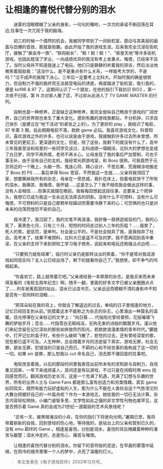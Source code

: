 # 让相逢的喜悦代替分别的泪水

　　迷蒙的泪眼模糊了父亲的身影，一句句的嘱咐，一次次的承诺不断回荡在耳边,往事在一次兀现于我的脑海。

　　初三的时候一个偶然的机会，我被同学带到了一间街机室，感动与其美丽的画面与劲爆的音效，那就是街霸。由此开始了我的游戏生涯。后来我完全沉浸在街机厅，接触了“豪血寺一族”、“铁钩船长”、“鲛！鲛！鲛！”、“吞食天地”等许多街机游戏，也因此耽误了学业，一向成绩优异的我没有考上省重点，悔恨，已经来不及了。当时父母并不知道我迷上了电玩，他们只是静静的听着我的哭诉，然后淡淡地微笑着鼓励我：“这没什么，是不是重点有什么关系，一样能考大学的，不是吗？”泣不成声的我暗下决心，三年后一定要考上北科大。开始时我的确是很努力，但自制力不强的我终究无法抵受电玩的诱惑，再度踏进了街机室，吸引我的，便是 kof96 & 97 了。这期间认识了一个朋友，在他的指引下我初识 BIO2 ，第一次夜不归宿，第 N 次对家人撒了谎，不过却从此进入了 TV GAME MASTER 的行列。

　　自制也是一种修养，正是缺乏这种修养，我完全放纵自己畅游于游戏的广阔世界，自己的世界观也发生了重大变化。感到有趣的游戏我都玩，不分机钟，只求自己快乐（是建立在“地下活动”的紧张之上的）。为了更好的 play ，我结识了电软，97 年第 3 期，自此期期电软不落，款款 game 必玩。我喜欢游戏文化，科普知识，喜欢游戏之外的许多，也可以说是由于游戏，我接触到许多过去所未曾想、所未曾见的更前卫，更深邃的文化，但是，除了这些，我剩下的就没有什么了，高中三年我甚至没和班里的一些同学交谈过，主科成绩一塌糊涂，北科大的梦想也变成了白日梦，同学不再热情，老师不再关心，父母发现了我的事后严加管制，可也于事无补。由于没有自己的主机，我经常光顾游戏室，和 Boss 很熟，可我竟然于元旦将近的一个晚上，头脑一热、鬼迷心窍、精心设计、不思后果，荒唐糊涂地搬走了 Boss 的 PS ……事后幸得 Boss 宽容，不然我这一生就……父亲将我领回了家，想要撕掉我所有的杂志，母亲在一旁悲戚，我扑在床上，抱着电软哭干了所有的泪水，我痛苦、我悔恨，我怀疑……这是怎么了？我不相信我会做出这样的事，没有人会相信……但事实就摆在眼前。我每每回想起这段往事，总要呆上个把钟头，我想它已成为我这一生永远无法挥去的阴影。没有什么不可预料，没有什么可悔恨，不可预料的只是自己那颗年轻躁动而需要冷静下来的心；可恐惧的也只是对未来的动荡而惶恐不安的自己。

　　我冷漠了，我沉寂了，我的文笔不再浪漫，我好像一扇锈迹斑驳的门，我的心死了，离黑色七月，只有三个月，短短的时间走过别人三年的历程？……我笑了，死人的笑。是惩罚，是审判。社会是公平的，不是社会抛弃了我，是我抛弃了社会。高考末了，结果不难预料，北科大已是遥不可及的梦。我不愿再回到高中重读，在父亲的支持下来到郑轻工学习电子商务，说起来和电玩还勉强沾点边吧……

　　“只要努力就有结果”，临行时父亲仍是那样淡淡的笑着，“你不是常对我说游戏如同现实吗？主人公已经出场了，剩下的就看你自己了。”我想笑，却不争气的呜咽起来。

　　“你喜欢它，路上就带着它吧。”父亲递给我一本厚厚的杂志，是我买来而未来得及看的《电软五周年纪念》啊，随手一翻，里面的好多文字已被父亲圈圈点点了……列车驶离孤寂的站台，泪水已沾湿书页，父亲远远而模糊不清的身影中不知是否有一双同样的泪眼……

　　“把耳朵贴在我的背上，你就会了解遥远的过去，单纯的日子里相逢的地方，记忆已经回复到从前。”抚摸着这本不能称之为杂志的杂志，心里涌出一种莫名的温暖。目光停滞在父亲标记的文字上：“向日葵……代指阳光曾经普照，花般璀璨飞舞的梦般岁月；百合……代指雪白无暇纯洁，无拘无束的诗般的飘飘岁月。谨以他们来纪念留在记忆深处的那些如奔放热烈阳光，若款款浪漫柔情的青年时代。”朦胧中，打开记忆的盒子时，有些什么破碎飞散了，悲怆的过去，还有曾经深爱的歌，现在都已遥不可及。人生种种，总会随着岁月的流逝留下真实，游戏无罪，社会无罪，朋友无罪，犯错误的只是自己而已。不羁的心和不经世事的我构成了这一切的一切。如果 sin 是罪，那么恕我以 cut 命名自己，消去那不堪回首的往事吧。

　　电软改变着我，以后的那段时间里我表现出前所未有的求知欲与自制力，自信重又回来，一年下来成绩喜人，其间还是有玩游戏，不过只是在闲暇时用 emu 找回感觉而已。翻阅游戏历史长河，这是一个充满了机遇，充满了幻想与乐趣的世界，所有的业界人士与 Game Fans 都是那么富有创造力和另类情趣，其实 game 如同现实，既然有能力玩好虚拟的人生，那为什么不能在人类社会这个气势滂沱的大舞台把握好自己的一叶扁舟呢？作为一本游戏志，她给我的一切已无法计算，杂志内容轻松明快，小编门睿智多思，文学性如此之强的非文学性刊物也属罕见，这是否预示着 Game 真的会成为21世纪一道靓丽的艺术风景线呢？

　　“总有一天，被黑暗淹没的小舟，在你的指引下将驶向光明。”暑期已至，我将带着崭新的自我，回到曾经的伤心地，等待我的，是站台上的父亲和暂别已久的，没有 emu 羁绊的 Game 。相逢是喜悦，分别是泪水，喜悦的背后掩藏着种种的凄苦与酸楚；泪水冲走的，总是伤心、痛苦与悔恨。

　　让相逢的喜悦代替分别的泪水。你留下的音符般的足迹，在早晨的雾霭中延绵，在阴冷的城市里哪一个人的梦中，点亮了温暖的灯火。

> 本文发表在《电子游戏软件》2002年12月号。
